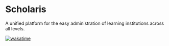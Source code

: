 # Scholaris

A unified platform for the easy administration of learning institutions across all levels.

[![wakatime](https://wakatime.com/badge/user/503d2426-23e1-4e7d-bf5a-c3ab16904429/project/018ef5dd-bb98-4c35-bb72-e5f81349315f.svg)](https://wakatime.com/badge/user/503d2426-23e1-4e7d-bf5a-c3ab16904429/project/018ef5dd-bb98-4c35-bb72-e5f81349315f)